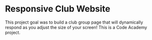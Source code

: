 # Responsive Club Website

This project goal was to build a club group page that will dynamically respond as you adjust the size of your screen!
This is a Code Academy project.


